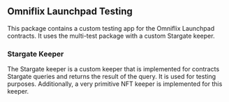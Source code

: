## Omniflix Launchpad Testing
This package contains a custom testing app for the Omniflix Launchpad contracts. It uses the multi-test package with a custom Stargate keeper.
### Stargate Keeper
The Stargate keeper is a custom keeper that is implemented for contracts Stargate queries and returns the result of the query. It is used for testing purposes. Additionally, a very primitive NFT keeper is implemented for this keeper.